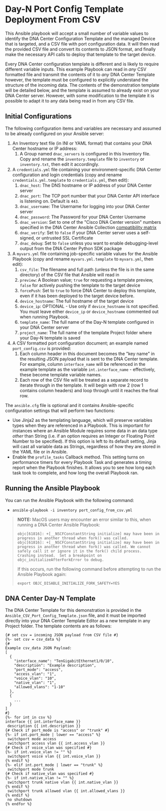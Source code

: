 # Day-N Port Config Template Deployment From CSV

This Ansible playbook will accept a small number of variable values to identify the DNA Center Configuration Template and the managed Device that is targeted, and a CSV file with port configuration data.  It will then read the provided CSV file and convert its contents to JSON format, and finally make the necessary API calls to deploy that template to the target device.

Every DNA Center configuration template is different and is likely to require different variable inputs.  This example Playbook can read in *any* CSV formatted file and transmit the contents of it to *any* DNA Center Template however, the template must be configured to explicitly understand the structure of the incoming data.  The contents of the demonstration template will be detailed below, and the template is assumed to already exist on your DNA Center server.  However, with some modification to the template it is possible to adapt it to any data being read in from any CSV file.

## Initial Configurations

The following configuration items and variables are necessary and assumed to be already configured on your Ansible server:

1. An Inventory text file (in INI or YAML format) that contains your DNA Center hostname or IP address:
    1. A Group named `dnac_servers` is configured in this Inventory file.  Copy and rename the `inventory.template` file to `inventory` or `inventory.txt`, then edit it accordingly.
2. A `credentials.yml` file containing your environment-specific DNA Center configuration and login credentials (copy and rename `credentials.yml.template` to `credentials.yml`, then edit):
    1. `dnac_host`: The DNS hostname or IP address of your DNA Center server
    2. `dnac_port`: The TCP port number that your DNA Center API interface is listening on.  Default is `443`.
    3. `dnac_username`: The Username for logging into your DNA Center server
    4. `dnac_password`: The Password for your DNA Center Username
    5. `dnac_version`: Set to one of the "Cisco DNA Center version" numbers specified in the DNA Center Ansible Collection [compatibility matrix](https://github.com/cisco-en-programmability/dnacenter-ansible#compatibility-matrix)
    6. `dnac_verify`: Set to `false` if your DNA Center server uses a self-signed, or untrusted SSL Certificate
    7. `dnac_debug`: Set to `false` unless you want to enable debugging-level output from the DNA Center Python SDK package
3. A `myvars.yml` file containing job-specific variable values for the Ansible Playbook (copy and rename `myvars.yml.template` to `myvars.yml`, then edit):
    1. `csv_file`: The filename and full path (unless the file is in the same directory) of the CSV file that Ansible will read in
    2. `preview`: A Boolean value; `true` for requesting a template preview, `false` for actively pushing the template to the target device
    3. `forcePush`: Set to `true` to force DNA Center to deploy this template, even if it has been deployed to the target device before.
    4. `device_hostname`: The full hostname of the target device
    5. `device_ip`: OPTIONAL - Use only if `device_hostname` is not specified.  You must leave either `device_ip` or `device_hostname` commented out when running Playbook.
    6. `template_name`: The full name of the Day-N template configured in your DNA Center server
    7. `project_name`: The full name of the template Project folder where your Day-N template is saved
4. A CSV formatted port configuration document; an example named `port_config.csv` is provided:
    1. Each column header in this document becomes the "key name" in the resulting JSON payload that is sent to the DNA Center template.  For example, column `interface_name` will be referenced in the example template as the variable `int.interface_name` - effectively, these become template variable names.
    2. Each row of the CSV file will be treated as a separate record to iterate through in the template.  It will begin with row 2 (row 1 contains column headers) and loop through until it reaches the final row.

The `ansible.cfg` file is optional and it contains Ansible-specific configuration settings that will perform two functions:
  - Use Jinja2 as the templating language, which will preserve variables types when they are referenced in a Playbook.  This is important for instances where an Ansible Module requires some data in an data type *other* than String (i.e. if an option requires an Integer or Floating Point Number to be specified).  If this option is left to its default setting, Jinja will cast all variable data as Strings, regardless of how they are stored in the YAML file or in Ansible.
  - Enable the `profile_tasks` Callback method.  This setting turns on performance timers for every Playbook Task and generates a timing report when the Playbook finishes.  It allows you to see how long each task took to complete, and how long the overall Playbook ran.

## Running the Ansible Playbook

You can run the Ansible Playbook with the following command:  
  - `ansible-playbook -i inventory port_config_from_csv.yml`

  > **NOTE:** MacOS users may encounter an error similar to this, when running a DNA Center Ansible Playbook:
  >    ```
  >    objc[61816]: +[__NSCFConstantString initialize] may have been in progress in another thread when fork() was called.
  >    objc[61816]: +[__NSCFConstantString initialize] may have been in progress in another thread when fork() was called. We cannot safely call it or ignore it in the fork() child process. Crashing instead.  Set a breakpoint on objc_initializeAfterForkError to debug.
  >    ```
  > If this occurs, run the following command before attempting to run the Ansible Playbook again:
  >
  > `export OBJC_DISABLE_INITIALIZE_FORK_SAFETY=YES`
## DNA Center Day-N Template

The DNA Center Template for this demonstration is provided in the `Ansible_CSV_Port_Config_Template.json` file, and it must be imported directly into your DNA Center Template Editor as a new template in any Project folder.  The template contents are as follows:

```jinja
{# set csv = incoming JSON payload from CSV file #}
{%- set csv = csv_data %}
{#
Example csv_data JSON Payload:
[
  {
    "interface_name": "TenGigabitEthernet1/0/10",
    "description": "Example description",
    "port_mode": "access",
    "access_vlan": "1",
    "voice_vlan": "10",
    "native_vlan": "1",
    "allowed_vlans": "1-10"
  },
  {
    ...
  }
]
#}
{%- for int in csv %}
interface {{ int.interface_name }}
 description {{ int.description }}
{# Check if port_mode is "access" or "trunk" #}
{%- if int.port_mode | lower == "access" %}
 switchport mode access
 switchport access vlan {{ int.access_vlan }}
{# Check if voice_vlan was specified #}
{%- if int.voice_vlan != "" %}
 switchport voice vlan {{ int.voice_vlan }}
{% endif %}
{%- elif int.port_mode | lower == "trunk" %}
 switchport mode trunk
{# Check if native_vlan was specified #}
{%- if int.native_vlan != "" %}
 switchport trunk native vlan {{ int.native_vlan }}
{% endif %}
 switchport trunk allowed vlan {{ int.allowed_vlans }}
{% endif %}
 no shutdown
{% endfor %}
```